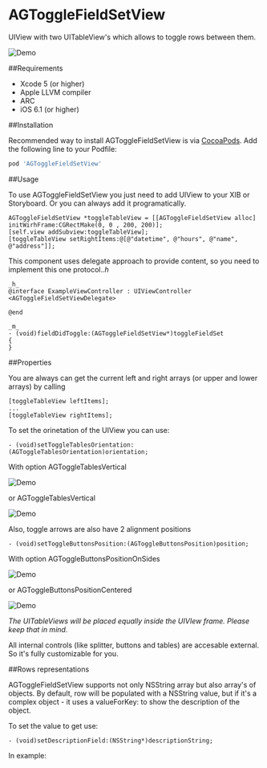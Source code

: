 AGToggleFieldSetView
===============

UIView with two UITableView's which allows to toggle rows between them.

![Demo](Demo.gif)

##Requirements

* Xcode 5 (or higher)
* Apple LLVM compiler
* ARC
* iOS 6.1 (or higher)

##Installation

Recommended way to install AGToggleFieldSetView is via [CocoaPods](http://cocoapods.org/). Add the following line to your Podfile:

```ruby
pod 'AGToggleFieldSetView'
```

##Usage

To use AGToggleFieldSetView you just need to add UIView to your XIB or Storyboard. Or you can always add it programatically.

```objc
AGToggleFieldSetView *toggleTableView = [[AGToggleFieldSetView alloc] initWirhFrame:CGRectMake(0, 0 , 200, 200)];
[self.view addSubview:toggleTableView];
[toggleTableView setRightItems:@[@"datetime", @"hours", @"name", @"address"]];
```

This component uses  delegate approach to provide content, so you need to implement this one protocol._.h_

```objc
_h_
@interface ExampleViewController : UIViewController <AGToggleFieldSetViewDelegate>

@end

_m_
- (void)fieldDidToggle:(AGToggleFieldSetView*)toggleFieldSet
{
}
```

##Properties

You are always can get the current left and right arrays (or upper and lower arrays) by calling

```objc
[toggleTableView leftItems];
...
[toggleTableView rightItems];
```

To set the orinetation of the UIView you can use: 

```objc
- (void)setToggleTablesOrientation:(AGToggleTablesOrientation)orientation;
```

With option AGToggleTablesVertical

![Demo](Vertical.gif)

or AGToggleTablesVertical

![Demo](Horizontal.gif)

Also, toggle arrows are also have 2 alignment positions

```objc
- (void)setToggleButtonsPosition:(AGToggleButtonsPosition)position;
```

With option AGToggleButtonsPositionOnSides

![Demo](OnSides.gif)

or AGToggleButtonsPositionCentered


![Demo](Centered.gif)

*The UITableViews will be placed equally inside the UIVIew frame. Please keep that in mind.*

All internal controls (like splitter, buttons and tables) are accesable external. So it's fully customizable for you.


##Rows representations

AGToggleFieldSetView supports not only NSString array but also array's of objects. By default, row will be populated with a NSString value, but if it's a complex object - it uses a valueForKey: to show the description of the object.

To set the value to get use: 

```objc
- (void)setDescriptionField:(NSString*)descriptionString;
```

In example:

```objc

```
